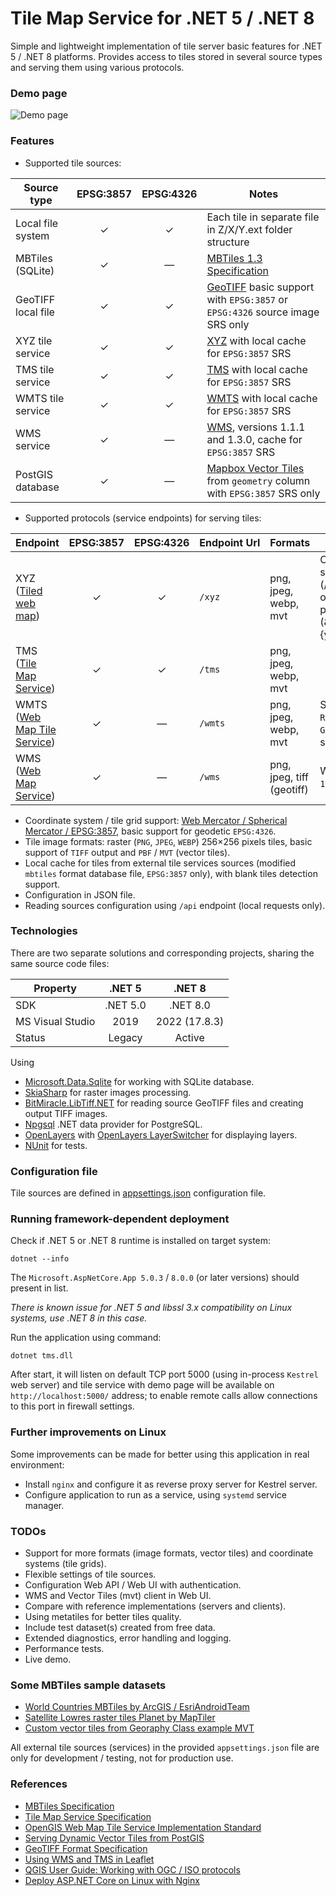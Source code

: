 # Tile Map Service for .NET 5 / .NET 8
Simple and lightweight implementation of tile server basic features for .NET 5 / .NET 8 platforms. Provides access to tiles stored in several source types and serving them using various protocols.

### Demo page
![Demo page](https://github.com/apdevelop/tile-map-service/blob/master/Docs/demo-page.png)

### Features
* Supported tile sources:

| Source type               | EPSG:3857  | EPSG:4326 | Notes                                                                                                  |
| ------------------------- |:----------:|:---------:|--------------------------------------------------------------------------------------------------------|
| Local file system         | &#10003;   | &#10003;  | Each tile in separate file in Z/X/Y.ext folder structure                                               |
| MBTiles (SQLite)          | &#10003;   | &mdash;   | [MBTiles 1.3 Specification](https://github.com/mapbox/mbtiles-spec/blob/master/1.3/spec.md)            |
| GeoTIFF local file        | &#10003;   | &#10003;  | [GeoTIFF](https://en.wikipedia.org/wiki/GeoTIFF) basic support with `EPSG:3857` or `EPSG:4326` source image SRS only  |
| XYZ tile service          | &#10003;   | &#10003;  | [XYZ](https://en.wikipedia.org/wiki/Tiled_web_map) with local cache for `EPSG:3857` SRS                |
| TMS tile service          | &#10003;   | &#10003;  | [TMS](https://wiki.osgeo.org/wiki/Tile_Map_Service_Specification) with local cache for `EPSG:3857` SRS |
| WMTS tile service         | &#10003;   | &#10003;  | [WMTS](https://www.ogc.org/standards/wmts) with local cache for `EPSG:3857` SRS                        |
| WMS service               | &#10003;   | &mdash;   | [WMS](https://en.wikipedia.org/wiki/Web_Map_Service), versions 1.1.1 and 1.3.0, cache for `EPSG:3857` SRS  |
| PostGIS database          | &#10003;   | &mdash;   | [Mapbox Vector Tiles](https://github.com/mapbox/vector-tile-spec) from `geometry` column with `EPSG:3857` SRS only |

* Supported protocols (service endpoints) for serving tiles: 

| Endpoint                                                                          | EPSG:3857 | EPSG:4326 | Endpoint&nbsp;Url | Formats   | Notes                                     |
| --------------------------------------------------------------------------------- |:---------:|:---------:|--------------|-----------|--------------------------------------------------------------------------------------------|
| XYZ ([Tiled web map](https://en.wikipedia.org/wiki/Tiled_web_map))                | &#10003;  | &#10003;  | `/xyz`       | png, jpeg, webp, mvt | Can be REST style url (/{z}/{x}/{y}.ext) or url with parameters (&x={x}&y={y}&z={z}) |
| TMS ([Tile Map Service](https://en.wikipedia.org/wiki/Tile_Map_Service))          | &#10003;  | &#10003;  | `/tms`       | png, jpeg, webp, mvt |                               |
| WMTS ([Web Map Tile Service](https://en.wikipedia.org/wiki/Web_Map_Tile_Service)) | &#10003;  | &mdash;   | `/wmts`      | png, jpeg, webp, mvt | Support both `RESTful` and `KVP` `GetTile` url syntax   |
| WMS ([Web Map Service](https://en.wikipedia.org/wiki/Web_Map_Service))            | &#10003;  | &mdash;   | `/wms`       | png, jpeg, tiff (geotiff) |WMS versions `1.1.1` and `1.3.0` |

* Coordinate system / tile grid support: [Web Mercator / Spherical Mercator / EPSG:3857](https://en.wikipedia.org/wiki/Web_Mercator_projection), basic support for geodetic `EPSG:4326`.
* Tile image formats: raster (`PNG`, `JPEG`, `WEBP`) 256&#215;256 pixels tiles, basic support of `TIFF` output and `PBF` / `MVT` (vector tiles).
* Local cache for tiles from external tile services sources (modified `mbtiles` format database file, `EPSG:3857` only), with blank tiles detection support.
* Configuration in JSON file.
* Reading sources configuration using `/api` endpoint (local requests only).

### Technologies
There are two separate solutions and corresponding projects, sharing the same source code files:

| Property           | .NET 5    | .NET 8         |
| ------------------ |:---------:|:--------------:|
| SDK                | .NET 5.0  | .NET 8.0       |
| MS Visual Studio   | 2019      | 2022 (17.8.3)  |
| Status             | Legacy    | Active         |

Using
* [Microsoft.Data.Sqlite](https://docs.microsoft.com/ru-ru/dotnet/standard/data/sqlite/) for working with SQLite database.
* [SkiaSharp](https://github.com/mono/SkiaSharp) for raster images processing.
* [BitMiracle.LibTiff.NET](https://github.com/BitMiracle/libtiff.net) for reading source GeoTIFF files and creating output TIFF images.
* [Npgsql](https://github.com/npgsql/npgsql) .NET data provider for PostgreSQL.
* [OpenLayers](https://github.com/OpenLayers) with [OpenLayers LayerSwitcher](https://github.com/walkermatt/ol-layerswitcher) for displaying layers.
* [NUnit](https://nunit.org/) for tests.

### Configuration file

Tile sources are defined in [appsettings.json](https://github.com/apdevelop/tile-map-service-net5/blob/master/Docs/appsettings.md) configuration file.

### Running framework-dependent deployment

Check if .NET 5 or .NET 8 runtime is installed on target system:

`dotnet --info`

The `Microsoft.AspNetCore.App 5.0.3` / `8.0.0` (or later versions) should present in list.

*There is known issue for .NET 5 and libssl 3.x compatibility on Linux systems, use .NET 8 in this case.*

Run the application using command:

`dotnet tms.dll`

After start, it will listen on default TCP port 5000 (using in-process `Kestrel` web server) 
and tile service with demo page will be available on `http://localhost:5000/` address; to enable remote calls allow connections to this port in firewall settings.

### Further improvements on Linux

Some improvements can be made for better using this application in real environment:
* Install `nginx` and configure it as reverse proxy server for Kestrel server.
* Configure application to run as a service, using `systemd` service manager.

### TODOs
* Support for more formats (image formats, vector tiles) and coordinate systems (tile grids).
* Flexible settings of tile sources.
* Configuration Web API / Web UI with authentication.
* WMS and Vector Tiles (mvt) client in Web UI.
* Compare with reference implementations (servers and clients).
* Using metatiles for better tiles quality.
* Include test dataset(s) created from free data.
* Extended diagnostics, error handling and logging.
* Performance tests.
* Live demo.

### Some MBTiles sample datasets
* [World Countries MBTiles by ArcGIS / EsriAndroidTeam](https://www.arcgis.com/home/item.html?id=7b650618563741ca9a5186c1aa69126e)
* [Satellite Lowres raster tiles Planet by MapTiler](https://data.maptiler.com/downloads/dataset/satellite-lowres/)
* [Custom vector tiles from Georaphy Class example MVT](https://github.com/klokantech/vector-tiles-sample/releases/tag/v1.0)

All external tile sources (services) in the provided `appsettings.json` file are only for development / testing, not for production use.

### References
* [MBTiles Specification](https://github.com/mapbox/mbtiles-spec/)
* [Tile Map Service Specification](https://wiki.osgeo.org/wiki/Tile_Map_Service_Specification)
* [OpenGIS Web Map Tile Service Implementation Standard](https://www.ogc.org/standard/wmts/)
* [Serving Dynamic Vector Tiles from PostGIS](https://blog.crunchydata.com/blog/dynamic-vector-tiles-from-postgis)
* [GeoTIFF Format Specification](http://geotiff.maptools.org/spec/geotiffhome.html)
* [Using WMS and TMS in Leaflet](https://leafletjs.com/examples/wms/wms.html)
* [QGIS User Guide: Working with OGC / ISO protocols](https://docs.qgis.org/3.28/en/docs/user_manual/working_with_ogc/ogc_client_support.html)
* [Deploy ASP.NET Core on Linux with Nginx](https://code-maze.com/deploy-aspnetcore-linux-nginx/)